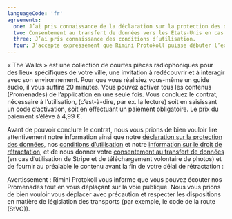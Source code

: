 ```yaml
---
languageCode: 'fr'
agreements:
  one: J’ai pris connaissance de la déclaration sur la protection des données.
  two: Consentement au transfert de données vers les États-Unis en cas de paiement via Stripe ou de téléchargement volontaire de photos avec géolocalisation.
  three: J’ai pris connaissance des conditions d’utilisation.
  four: J’accepte expressément que Rimini Protokoll puisse débuter l’exécution du contrat avant l’expiration de mon délai de rétractation et je suis conscient par ce consentement, que je perds mon droit de rétractation avec le début de l’exécution du contrat (début de l’utilisation des Promenades). J’ai pris connaissance de l’information sur le droit de rétractation et du modèle du formulaire de rétractation.
---
```

« The Walks » est une collection de courtes pièces radiophoniques pour des lieux spécifiques de votre ville, une invitation à redécouvrir et à interagir avec son environnement. Pour que vous réalisiez vous-même un guide audio, il vous suffira 20 minutes. Vous pouvez activer tous les contenus (Promenades) de l’application en une seule fois. Vous concluez le contrat, nécessaire à l’utilisation, (c’est-à-dire, par ex. la lecture) soit en saisissant un code d’activation, soit en effectuant un paiement obligatoire. Le prix du paiement s’élève à 4,99 €.


Avant de pouvoir conclure le contrat, nous vous prions de bien vouloir lire attentivement notre information ainsi que notre [déclaration sur la protection des données](https://www.rimini-protokoll.de/website/media/The%20Walks/Datenschutzerklarung%20.pdf), nos [conditions d’utilisation](https://www.rimini-protokoll.de/website/media/The%20Walks/Nutzungsbedingungen.pdf) et notre [information sur le droit de rétractation](https://www.rimini-protokoll.de/website/media/The%20Walks/Widerrufsbelehrung.pdf), et de nous donner votre [consentement au transfert de données](https://www.rimini-protokoll.de/website/media/The%20Walks/Datentransfer%20.pdf) (en cas d’utilisation de Stripe et de téléchargement volontaire de photos) et de fournir au préalable le contenu avant la fin de votre délai de rétractation :


Avertissement : Rimini Protokoll vous informe que vous pouvez écouter nos Promenades tout en vous déplaçant sur la voie publique. Nous vous prions de bien vouloir vous déplacer avec précaution et respecter les dispositions en matière de législation des transports (par exemple, le code de la route (StVO)).
